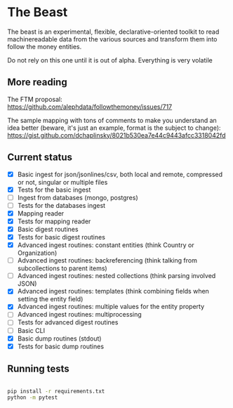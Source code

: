 # The Beast

The beast is an experimental, flexible, declarative-oriented toolkit to read
machinereadable data from the various sources and transform them into follow the money entities.

Do not rely on this one until it is out of alpha. Everything is very volatile 


## More reading
The FTM proposal:
https://github.com/alephdata/followthemoney/issues/717

The sample mapping with tons of comments to make you understand an idea better (beware, it's just an example, format is the subject to change):
https://gist.github.com/dchaplinsky/8021b530ea7e44c9443afcc3318042fd


## Current status
- [x] Basic ingest for json/jsonlines/csv, both local and remote, compressed or not, singular or multiple files
- [x] Tests for the basic ingest
- [ ] Ingest from databases (mongo, postgres)
- [ ] Tests for the databases ingest
- [x] Mapping reader
- [x] Tests for mapping reader
- [x] Basic digest routines
- [x] Tests for basic digest routines
- [x] Advanced ingest routines: constant entities (think Country or Organization)
- [ ] Advanced ingest routines: backreferencing (think talking from subcollections to parent items)
- [ ] Advanced ingest routines: nested collections (think parsing involved JSON)
- [x] Advanced ingest routines: templates (think combining fields when setting the entity field)
- [x] Advanced ingest routines: multiple values for the entity property
- [ ] Advanced ingest routines: multiprocessing
- [ ] Tests for advanced digest routines
- [ ] Basic CLI
- [x] Basic dump routines (stdout)
- [x] Tests for basic dump routines

## Running tests

```bash

pip install -r requirements.txt
python -m pytest
```
